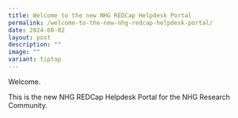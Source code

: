 ```yaml
---
title: Welcome to the new NHG REDCap Helpdesk Portal
permalink: /welcome-to-the-new-nhg-redcap-helpdesk-portal/
date: 2024-08-02
layout: post
description: ""
image: ""
variant: tiptap
---
```

<p>Welcome.</p>
<p></p>
<p>This is the new NHG REDCap Helpdesk Portal for the NHG Research Community.</p>
<p></p>
